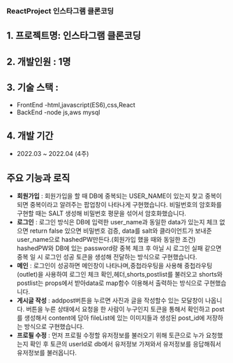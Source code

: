 ### ReactProject 인스타그램 클론코딩
## 1. 프로젝트명: 인스타그램 클론코딩

## 2. 개발인원 : 1명

## 3. 기술 스택 : 
- FrontEnd 
    -html,javascript(ES6),css,React
- BackEnd
    -node js,aws mysql

## 4. 개발 기간

- 2022.03 ~ 2022.04  (4주)

## 주요 기능과 로직

- **회원가입** : 회원가입을 할 때 DB에 중복되는 USER_NAME이 있는지 찾고 중복이 되면 중복이라고 알려주는 팝업창이 나타나게 구현했습니다. 비밀번호의 암호화를 구현할 때는 SALT 생성해 비밀번호 평문을 섞어서 암호화했습니다.
- **로그인** : 로그인 방식은 DB에 입력한 user_name과 동일한 data가 있는지 체크 없으면 return false 있으면 비밀번호 검증,  data를 salt와 클라이언트가 보내준 user_name으로 hashedPW만든다.(회원가입 했을 때와 동일한 조건)
hashedPW와 DB에 있는 password랑 중복 체크 후 아닐 시 로그인 실패 같으면 중복 일 시 로그인 성공 토큰을 생성해 전달하는 방식으로 구현했습니다.
- **메인** : 로그인이 성공하면 메인창이 나타나며,중첩라우팅을 사용해 중첩라우팅(outlet)을 사용하여 로그인 체크 확인,헤더,shorts,postlist를 불러오고 shorts와 postlist는 props에서 받아data로 map함수 이용해서 출력하는 방식으로 구현했습니다.
- **게시글 작성** : addpost버튼을 누르면 사진과 글을 작성할수 있는 모달창이 나옵니다. 버튼을 누른 상태에서 요청을 한 사람이 누구인지 토큰을 통해서 확인하고 post를 생성해서 content에 담아 fileList에 있는 이미지들과 생성된 post_id에 저장하는 방식으로 구현했습니다. 
- **프로필 수정** : 먼저 프로필 수정할 유저정보를 불러오기 위해 토큰으로 누가 요청했는지 확인 후 토큰의 userId로 db에서 유저정보 가져와서 유저정보를 응답해줘서 유저정보를 불러옵니다.


